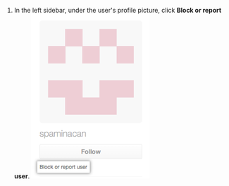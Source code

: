 1. In the left sidebar, under the user's profile picture, click **Block or report user**. ![Block or report user link](/assets/images/help/profile/profile-block-or-report-button.png)
